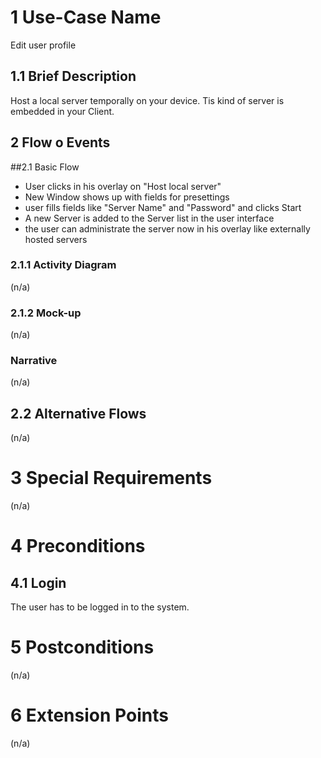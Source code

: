 # 1 Use-Case Name
Edit user profile

## 1.1 Brief Description
Host a local server temporally on your device.
Tis kind of server is embedded in your Client.

## 2 Flow o Events
##2.1 Basic Flow
- User clicks in his overlay on "Host local server"
- New Window shows up with fields for presettings
- user fills fields like "Server Name" and "Password" and clicks Start
- A new Server is added to the Server list in the user interface
- the user can administrate the server now in his overlay like externally hosted servers

### 2.1.1 Activity Diagram
(n/a)

### 2.1.2 Mock-up
(n/a)

### Narrative
(n/a)

## 2.2 Alternative Flows
(n/a)

# 3 Special Requirements
(n/a)

# 4 Preconditions
## 4.1 Login
The user has to be logged in to the system.

# 5 Postconditions
(n/a)

# 6 Extension Points
(n/a)
